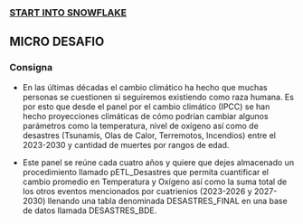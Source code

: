 ### [START INTO SNOWFLAKE](https://medium.com/@cherifal2011/changing-your-star-schema-into-a-snowflake-schema-in-power-bi-f52b46abe63d)

## MICRO DESAFIO

### Consigna

- En las últimas décadas el cambio climático ha hecho que muchas personas se cuestionen si seguiremos existiendo como raza humana. Es por esto que desde el panel por el cambio climático (IPCC) se han hecho proyecciones climáticas de cómo podrían cambiar algunos parámetros como la temperatura, nivel de oxígeno así como de desastres (Tsunamis, Olas de Calor, Terremotos, Incendios) entre el 2023-2030 y cantidad de muertes por rangos de edad. 

- Este panel se reúne cada cuatro años y quiere que dejes almacenado un procedimiento llamado pETL_Desastres que permita cuantificar el cambio promedio en Temperatura y Oxígeno así como la suma total de los otros eventos mencionados por cuatrienios (2023-2026 y 2027-2030) llenando una tabla denominada DESASTRES_FINAL en una base de datos llamada DESASTRES_BDE. 